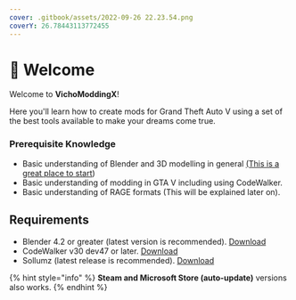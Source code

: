 ```yaml
---
cover: .gitbook/assets/2022-09-26 22.23.54.png
coverY: 26.78443113772455
---
```


# 👋 Welcome

Welcome to **VichoModdingX**!

Here you'll learn how to create mods for Grand Theft Auto V using a set of the best tools available to make your dreams come true.

### Prerequisite Knowledge

* Basic understanding of Blender and 3D modelling in general [(This is a great place to start](https://www.youtube.com/playlist?list=PLjEaoINr3zgFX8ZsChQVQsuDSjEqdWMAD))
* Basic understanding of modding in GTA V including using CodeWalker.
* Basic understanding of RAGE formats (This will be explained later on).

## Requirements

* Blender 4.2 or greater (latest version is recommended). [Download\
  ](http://www.blender.org/download/)
* CodeWalker v30 dev47 or later. [Download](https://cdn.discordapp.com/attachments/351357358460370944/1184283507749564456/CodeWalker30\_dev46.zip?ex=669660b7\&is=66950f37\&hm=413e7101ffc05107c8e94ab369b3b2a03200fd28f4085a6b7e3706f39561acb8&)
* Sollumz (latest release is recommended). [Download](https://github.com/Sollumz/Sollumz/releases/latest/download/Sollumz.zip)

{% hint style="info" %}
**Steam and Microsoft Store (auto-update)** versions also works.
{% endhint %}
